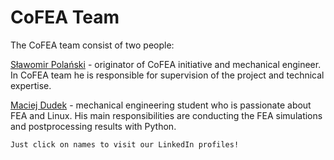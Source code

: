 # CoFEA Team  

The CoFEA team consist of two people:

[Sławomir Polański](https://www.linkedin.com/in/slawomirpolanski/) - originator of CoFEA initiative and mechanical engineer. In CoFEA team he is responsible for supervision of the project and technical expertise.

[Maciej Dudek](https://www.linkedin.com/in/dudek-maciej/) - mechanical engineering student who is passionate about FEA and Linux. His main responsibilities are conducting the FEA simulations and postprocessing results with Python.


```{tip}
Just click on names to visit our LinkedIn profiles!
```

